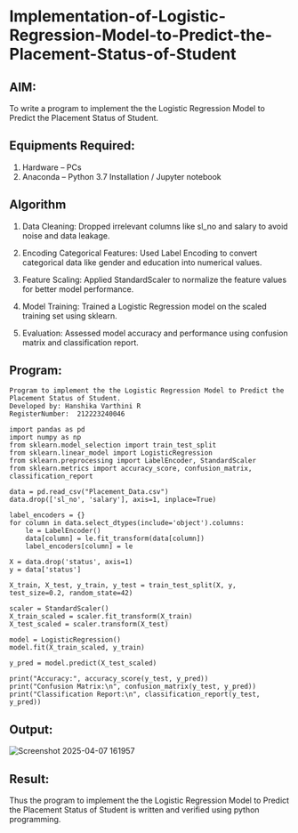 # Implementation-of-Logistic-Regression-Model-to-Predict-the-Placement-Status-of-Student

## AIM:
To write a program to implement the the Logistic Regression Model to Predict the Placement Status of Student.

## Equipments Required:
1. Hardware – PCs
2. Anaconda – Python 3.7 Installation / Jupyter notebook

## Algorithm
1. Data Cleaning:
Dropped irrelevant columns like sl_no and salary to avoid noise and data leakage.

2. Encoding Categorical Features:
Used Label Encoding to convert categorical data like gender and education into numerical values.

3. Feature Scaling:
Applied StandardScaler to normalize the feature values for better model performance.

4. Model Training:
Trained a Logistic Regression model on the scaled training set using sklearn.

5. Evaluation:
Assessed model accuracy and performance using confusion matrix and classification report.


## Program:
```
Program to implement the the Logistic Regression Model to Predict the Placement Status of Student.
Developed by: Hanshika Varthini R
RegisterNumber:  212223240046

import pandas as pd
import numpy as np
from sklearn.model_selection import train_test_split
from sklearn.linear_model import LogisticRegression
from sklearn.preprocessing import LabelEncoder, StandardScaler
from sklearn.metrics import accuracy_score, confusion_matrix, classification_report

data = pd.read_csv("Placement_Data.csv")
data.drop(['sl_no', 'salary'], axis=1, inplace=True)

label_encoders = {}
for column in data.select_dtypes(include='object').columns:
    le = LabelEncoder()
    data[column] = le.fit_transform(data[column])
    label_encoders[column] = le

X = data.drop('status', axis=1)
y = data['status']

X_train, X_test, y_train, y_test = train_test_split(X, y, test_size=0.2, random_state=42)

scaler = StandardScaler()
X_train_scaled = scaler.fit_transform(X_train)
X_test_scaled = scaler.transform(X_test)

model = LogisticRegression()
model.fit(X_train_scaled, y_train)

y_pred = model.predict(X_test_scaled)

print("Accuracy:", accuracy_score(y_test, y_pred))
print("Confusion Matrix:\n", confusion_matrix(y_test, y_pred))
print("Classification Report:\n", classification_report(y_test, y_pred))

```

## Output:
![Screenshot 2025-04-07 161957](https://github.com/user-attachments/assets/f0465afe-465c-4a3f-94ad-98aad1ab0e9b)

## Result:
Thus the program to implement the the Logistic Regression Model to Predict the Placement Status of Student is written and verified using python programming.

